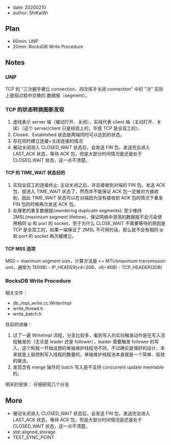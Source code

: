 - date: 20200210 
- author: ShiKaiWi

## Plan
- 60min: UNP
- 20min: RocksDB Write Procedure

## Notes
### UNP
TCP 的 "三次握手建立 connection、四次挥手关闭 connection" 中的 "次" 实际上是指过程中交换的 数据报（segment）。

### TCP 的状态转换图新发现
1. 虚线表示 server 端（被动打开、关闭），实线代表 client 端（主动打开、关闭）（这个 server/client 只是经验上的，毕竟 TCP 是全双工的）。
2. Closed、Established 状态是两端同时可以达到的状态。
3. 存在同时建立连接+关闭连接的情况
4. 被动关闭进入 CLOSED_WAIT 状态后，会发送 FIN 包，发送完会进入 LAST_ACK 状态，等待 ACK 包，但是大部分时间情况是还是处于 CLOSED_WAIT 状态，这一点不清楚。


#### TCP 的 TIME_WAIT 状态目的
1. 实现全双工的连接终止: 主动关闭之后，并且接收到对端的 FIN 包，发送 ACK 包，就进入 TIME_WAIT 状态了，然而并不能保证 ACK 包一定被对方接收到，因此 TIME_WAIT 状态可以在对端因为没有接收到 ACK 包的情况下重发 FIN 包的时候再次发送 ACK 包。
2. 处理老的重复数据报(wandering duplicate segments): 至少维持 2MSL(maximium segment lifetime)，保证网络中游荡的数据报不会污染使用相同 ip 和 port 的 socket，至于为什么 CLOSE_WAIT 不需要等待的原因是 TCP 是全双工的，如果一端保证了 2MSL 不可用的话，那么就不会有相同 ip 和 port 的 socket 再次被建立。

#### TCP MSS 选项
MSS = maximum segment size，计算方法是 <= MTU(maximum transmission unit，通常为 1500B) - IP_HEADER(v4=20B，v6=40B) - TCP_HEADER(20B)

### RocksDB Write Procedure
相关文件：
- db_impl_write.cc:WriterImpl
- write_thread.h
- write_batch.h

目前的进展：
1. 过了一遍 WriteImpl 流程，分支比较多，看到写入的实际触发动作是在写入流程触发的（无论是 leader 还是 follower），leader 需要触发 follower 的写入，这个和我一开始设想的单独维护线程池不同，不过确实是很好的设计，本来就是上层控制写入线程的数量的，单独维护线程池本身就是一个简单、低效的做法。
2. 发现含有 merge 操作的 batch 写入是不支持 concurrent update memtable 的。

明天的安排：
仔细研究几个分支

## More
- 被动关闭进入 CLOSED_WAIT 状态后，会发送 FIN 包，发送完会进入 LAST_ACK 状态，等待 ACK 包，但是大部分时间情况是还是处于 CLOSED_WAIT 状态，这一点不清楚。
- std::aligned_storage
- TEST_SYNC_POINT